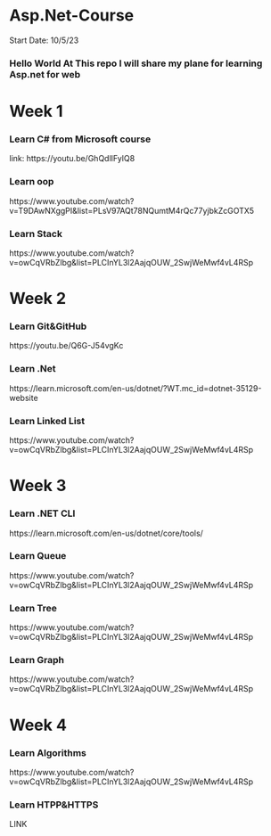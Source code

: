 # Asp.Net-Course
Start Date:  10/5/23
<h3>Hello World
At This repo I will share my plane for learning Asp.net for web</h3>
<h1> Week 1 </h1>  
<h3>Learn C# from Microsoft course </h3>
link: https://youtu.be/GhQdlIFylQ8
<h3> Learn oop </h3>
https://www.youtube.com/watch?v=T9DAwNXggPI&list=PLsV97AQt78NQumtM4rQc77yjbkZcGOTX5
<h3> Learn Stack </h3>
https://www.youtube.com/watch?v=owCqVRbZlbg&list=PLCInYL3l2AajqOUW_2SwjWeMwf4vL4RSp

<h1> Week 2 </h1>
<h3> Learn Git&GitHub </h3>
https://youtu.be/Q6G-J54vgKc
<h3> Learn .Net</h3>
https://learn.microsoft.com/en-us/dotnet/?WT.mc_id=dotnet-35129-website
<h3> Learn Linked List</h3>
https://www.youtube.com/watch?v=owCqVRbZlbg&list=PLCInYL3l2AajqOUW_2SwjWeMwf4vL4RSp

<h1> Week 3 </h1>
<h3> Learn .NET CLI</h3>
https://learn.microsoft.com/en-us/dotnet/core/tools/
<h3> Learn Queue</h3>
https://www.youtube.com/watch?v=owCqVRbZlbg&list=PLCInYL3l2AajqOUW_2SwjWeMwf4vL4RSp
<h3> Learn Tree</h3>
https://www.youtube.com/watch?v=owCqVRbZlbg&list=PLCInYL3l2AajqOUW_2SwjWeMwf4vL4RSp
<h3> Learn Graph</h3>
https://www.youtube.com/watch?v=owCqVRbZlbg&list=PLCInYL3l2AajqOUW_2SwjWeMwf4vL4RSp

<h1> Week 4 </h1>
<h3> Learn Algorithms </h3>
https://www.youtube.com/watch?v=owCqVRbZlbg&list=PLCInYL3l2AajqOUW_2SwjWeMwf4vL4RSp
<h3> Learn HTPP&HTTPS</h3>
LINK

